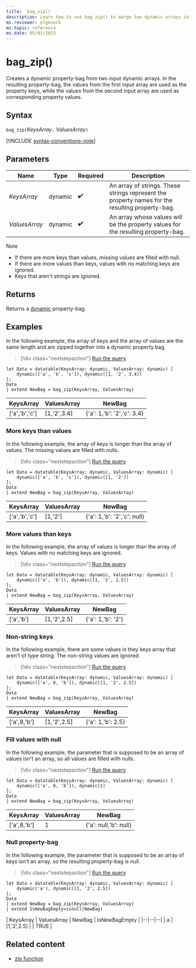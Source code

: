 ```yaml
---
title:  bag_zip() 
description: Learn how to use bag_zip() to merge two dynamic arrays into a single property-bag of keys and values.
ms.reviewer: elgevork
ms.topic: reference
ms.date: 05/01/2023
---
```

# bag_zip()

Creates a dynamic property-bag from two input dynamic arrays. In the resulting property-bag, the values from the first input array are used as the property keys, while the values from the second input array are used as corresponding property values.

## Syntax

`bag_zip(`*KeysArray*`,` *ValuesArray*`)`

[!INCLUDE [syntax-conventions-note](../../includes/syntax-conventions-note.md)]

## Parameters

|Name|Type|Required|Description|
|--|--|--|--|
| *KeysArray* | dynamic |  :heavy_check_mark: | An array of strings. These strings represent the property names for the resulting property-bag.|
| *ValuesArray* | dynamic |  :heavy_check_mark: | An array whose values will be the property values for the resulting property-bag.|

> [!NOTE]
>
> * If there are more keys than values, missing values are filled with null.
> * If there are more values than keys, values with no matching keys are ignored.
> * Keys that aren't strings are ignored.

## Returns

Returns a [dynamic](scalar-data-types/dynamic.md) property-bag.

## Examples

In the following example, the array of keys and the array of values are the same length and are zipped together into a dynamic property bag.

> [!div class="nextstepaction"]
> <a href="https://dataexplorer.azure.com/clusters/help/databases/Samples?query=H4sIAAAAAAAAA8tJLVFwSSxJVLBVSAFSJYlJOaka3qmVxY5FRYmVVgoplXmJuZnJOgphiTmlqWiimgrRvFwKQADla0SrJ6rrKKgngYhk9VhNHYSMIVDICChurGcSq8nLFWvNywWyl5erRiG1oiQ1L0XBL7XcKTEd6JCkxPT4qswChDNQbNcEAJQm8tKzAAAA" target="_blank">Run the query</a>
```kusto
let Data = datatable(KeysArray: dynamic, ValuesArray: dynamic) [
    dynamic(['a', 'b', 'c']), dynamic([1, '2', 3.4])
];
Data
| extend NewBag = bag_zip(KeysArray, ValuesArray)
```

| KeysArray | ValuesArray | NewBag |
|--|--|--|
| ['a','b','c'] | [1,'2',3.4] | {'a': 1,'b': '2','c': 3.4} |

### More keys than values

In the following example, the array of keys is longer than the array of values. The missing values are filled with nulls.

> [!div class="nextstepaction"]
> <a href="https://dataexplorer.azure.com/clusters/help/databases/Samples?query=H4sIAAAAAAAAA8tJLVFwSSxJVLBVSAFSJYlJOaka3qmVxY5FRYmVVgoplXmJuZnJOgphiTmlqWiimgrRvFwKQADla0SrJ6rrKKgngYhk9VhNHYSMIVDICCjEyxVrzcsFspKXq0YhtaIkNS9FwS+13CkxHeiGpMT0+KrMAoQLUCzWBAB4QDzurgAAAA==" target="_blank">Run the query</a>

```kusto
let Data = datatable(KeysArray: dynamic, ValuesArray: dynamic) [
    dynamic(['a', 'b', 'c']), dynamic([1, '2'])
];
Data
| extend NewBag = bag_zip(KeysArray, ValuesArray)
```

| KeysArray | ValuesArray | NewBag |
|--|--|--|
| ['a','b','c'] | [1,'2'] | {'a': 1,'b': '2','c': null} |

### More values than keys

In the following example, the array of values is longer than the array of keys. Values with no matching keys are ignored.

> [!div class="nextstepaction"]
> <a href="https://dataexplorer.azure.com/clusters/help/databases/Samples?query=H4sIAAAAAAAAA8tJLVFwSSxJVLBVSAFSJYlJOaka3qmVxY5FRYmVVgoplXmJuZnJOgphiTmlqWiimgrRvFwKQADla0SrJ6rrKKgnqcdq6iAEDYFCRkBxIz3TWE1erlhrXi6QlbxcNQqpFSWpeSkKfqnlTonpQDckJabHV2UWIFyAYrEmAMOF9yWuAAAA" target="_blank">Run the query</a>

```kusto
let Data = datatable(KeysArray: dynamic, ValuesArray: dynamic) [
    dynamic(['a', 'b']), dynamic([1, '2', 2.5])
];
Data
| extend NewBag = bag_zip(KeysArray, ValuesArray)
```

| KeysArray | ValuesArray | NewBag |
|--|--|--|
| ['a','b'] | [1,'2',2.5] | {'a': 1,'b': '2'} |

### Non-string keys

In the following example, there are some values in they keys array that aren't of type string. The non-string values are ignored.

> [!div class="nextstepaction"]
> <a href="https://dataexplorer.azure.com/clusters/help/databases/Samples?query=H4sIAAAAAAAAA8tJLVFwSSxJVLBVSAFSJYlJOaka3qmVxY5FRYmVVimVeYm5mck6CmGJOaWpqIIKmgrRUKZGtHqiuo6FjnqSeqymjgJc1FBHQd1IXUfBSM80VjPWmpcLZBUvV41CakVJal6Kgl9quVNiOtDupMT0+KrMAoTNKDZqAgBG9LZkpgAAAA==" target="_blank">Run the query</a>

```kusto
let Data = datatable(KeysArray: dynamic, ValuesArray: dynamic) [
    dynamic(['a', 8, 'b']), dynamic([1, '2', 2.5])
];
Data
| extend NewBag = bag_zip(KeysArray, ValuesArray)
```

| KeysArray | ValuesArray | NewBag |
|--|--|--|
| ['a',8,'b'] | [1,'2',2.5] | {'a': 1,'b': 2.5} |

### Fill values with null

In the following example, the parameter that is supposed to be an array of values isn't an array, so all values are filled with nulls.

> [!div class="nextstepaction"]
> <a href="https://dataexplorer.azure.com/clusters/help/databases/Samples?query=H4sIAAAAAAAAA8tJLVFwSSxJVLBVSAFSJYlJOaka3qmVxY5FRYmVVgoplXmJuZnJOgphiTmlqWiimgrRvFwKQADla0SrJ6rrKFjoKKgnqcdq6sDFDTV5uWKteblANvFy1SikVpSk5qUo+KWWOyWmA61OSkyPr8osQFiMYp8mAJSpx+ClAAAA" target="_blank">Run the query</a>

```kusto
let Data = datatable(KeysArray: dynamic, ValuesArray: dynamic) [
    dynamic(['a', 8, 'b']), dynamic(1)
];
Data
| extend NewBag = bag_zip(KeysArray, ValuesArray)
```

| KeysArray | ValuesArray | NewBag |
|--|--|--|
| ['a',8,'b'] | 1 | {'a': null,'b': null} |

### Null property-bag

In the following example, the parameter that is supposed to be an array of keys isn't an array, so the resulting property-bag is null.

> [!div class="nextstepaction"]
> <a href="https://dataexplorer.azure.com/clusters/help/databases/Samples?query=H4sIAAAAAAAAA8tJLVFwSSxJVLBVSAFSJYlJOaka3qmVxY5FRYmVVgoplXmJuZnJOgphiTmlqWiimgrRvFwKQADla6gnqmvqwHnRhjoK6kbqOgpGeqaxmrxcsda8XCC7eLlqFFIrSlLzUhT8UsudEtOBliclpsdXZRYgrEaxURNJi2cxRJNrbkFJpW1mcV5pTo4GREgTACOl4ijOAAAA" target="_blank">Run the query</a>

```kusto
let Data = datatable(KeysArray: dynamic, ValuesArray: dynamic) [
    dynamic('a'), dynamic([1, '2', 2.5])
];
Data
| extend NewBag = bag_zip(KeysArray, ValuesArray)
| extend IsNewBagEmpty=isnull(NewBag)
```

| KeysArray | ValuesArray | NewBag | IsNewBagEmpty |
|--|--|--|
| a | [1,'2',2.5] | | TRUE |

## Related content

* [zip function](zip-function.md)
